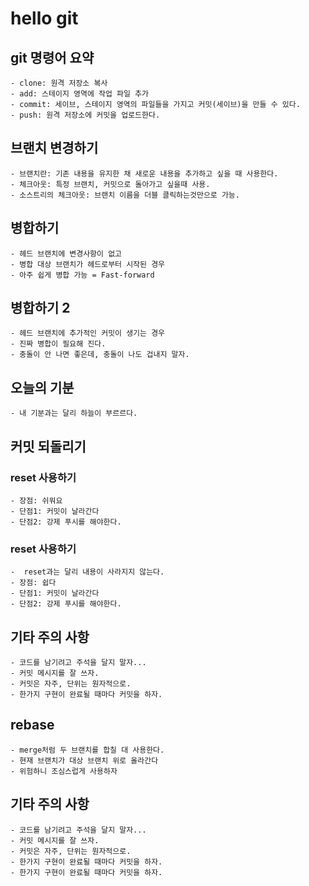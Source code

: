 # hello git

## git 명령어 요약
	
	- clone: 원격 저장소 복사
	- add: 스테이지 영역에 작업 파일 추가
	- commit: 세이브, 스테이지 영역의 파일들을 가지고 커밋(세이브)을 만들 수 있다.
	- push: 원격 저장소에 커밋을 업로드한다.
	

## 브랜치 변경하기
	
	- 브랜치란: 기존 내용을 유지한 채 새로운 내용을 추가하고 싶을 때 사용한다.
	- 체크아웃: 특정 브랜치, 커밋으로 돌아가고 싶을때 사용.
	- 소스트리의 체크아웃: 브랜치 이름을 더블 클릭하는것만으로 가능.


## 병합하기
	
	- 헤드 브랜치에 변경사항이 없고
	- 병합 대상 브랜치가 헤드로부터 시작된 경우
	- 아주 쉽게 병합 가능 = Fast-forward

## 병합하기 2

	- 헤드 브랜치에 추가적인 커밋이 생기는 경우
	- 진짜 병합이 필요해 진다.
	- 충돌이 안 나면 좋은데, 충돌이 나도 겁내지 말자.
	
## 오늘의 기분

	- 내 기분과는 달리 하늘이 부르르다.

## 커밋 되돌리기

### reset 사용하기

	- 장점: 쉬워요
	- 단점1: 커밋이 날라간다
	- 단점2: 강제 푸시를 해야한다.

### reset 사용하기

	-  reset과는 달리 내용이 사라지지 않는다.
	- 장점: 쉽다
	- 단점1: 커밋이 날라간다
	- 단점2: 강제 푸시를 해야한다.

## 기타 주의 사항

	- 코드를 남기려고 주석을 달지 말자...
	- 커밋 메시지를 잘 쓰자.
	- 커밋은 자주, 단위는 원자적으로.
	- 한가지 구현이 완료될 때마다 커밋을 하자.

## rebase

	- merge처럼 두 브랜치를 합칠 대 사용한다.
	- 현재 브랜치가 대상 브랜치 위로 올라간다
	- 위험하니 조심스럽게 사용하자
	
## 기타 주의 사항

	- 코드를 남기려고 주석을 달지 말자...
	- 커밋 메시지를 잘 쓰자.
	- 커밋은 자주, 단위는 원자적으로.
	- 한가지 구현이 완료될 때마다 커밋을 하자.
	- 한가지 구현이 완료될 때마다 커밋을 하자.
